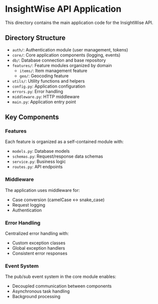 # InsightWise API Application

This directory contains the main application code for the InsightWise API.

## Directory Structure

- `auth/`: Authentication module (user management, tokens)
- `core/`: Core application components (logging, events)
- `db/`: Database connection and base repository
- `features/`: Feature modules organized by domain
  - `items/`: Item management feature
  - `geo/`: Geocoding feature
- `utils/`: Utility functions and helpers
- `config.py`: Application configuration
- `errors.py`: Error handling
- `middleware.py`: HTTP middleware
- `main.py`: Application entry point

## Key Components

### Features

Each feature is organized as a self-contained module with:
- `models.py`: Database models
- `schemas.py`: Request/response data schemas
- `service.py`: Business logic
- `routes.py`: API endpoints

### Middleware

The application uses middleware for:
- Case conversion (camelCase ↔ snake_case)
- Request logging
- Authentication

### Error Handling

Centralized error handling with:
- Custom exception classes
- Global exception handlers
- Consistent error responses

### Event System

The pub/sub event system in the core module enables:
- Decoupled communication between components
- Asynchronous task handling
- Background processing